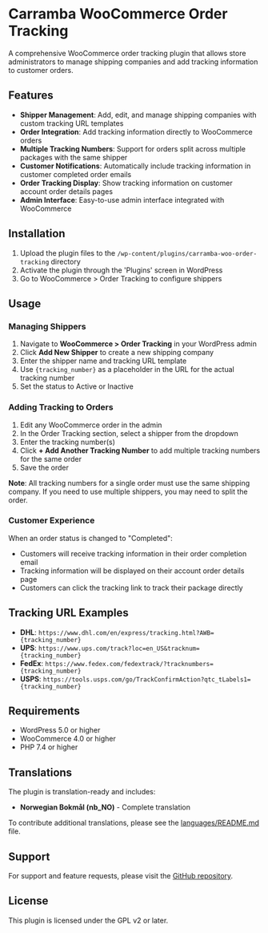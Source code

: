 # Carramba WooCommerce Order Tracking

A comprehensive WooCommerce order tracking plugin that allows store administrators to manage shipping companies and add tracking information to customer orders.

## Features

- **Shipper Management**: Add, edit, and manage shipping companies with custom tracking URL templates
- **Order Integration**: Add tracking information directly to WooCommerce orders
- **Multiple Tracking Numbers**: Support for orders split across multiple packages with the same shipper
- **Customer Notifications**: Automatically include tracking information in customer completed order emails
- **Order Tracking Display**: Show tracking information on customer account order details pages
- **Admin Interface**: Easy-to-use admin interface integrated with WooCommerce

## Installation

1. Upload the plugin files to the `/wp-content/plugins/carramba-woo-order-tracking` directory
2. Activate the plugin through the 'Plugins' screen in WordPress
3. Go to WooCommerce > Order Tracking to configure shippers

## Usage

### Managing Shippers

1. Navigate to **WooCommerce > Order Tracking** in your WordPress admin
2. Click **Add New Shipper** to create a new shipping company
3. Enter the shipper name and tracking URL template
4. Use `{tracking_number}` as a placeholder in the URL for the actual tracking number
5. Set the status to Active or Inactive

### Adding Tracking to Orders

1. Edit any WooCommerce order in the admin
2. In the Order Tracking section, select a shipper from the dropdown
3. Enter the tracking number(s)
4. Click **+ Add Another Tracking Number** to add multiple tracking numbers for the same order
5. Save the order

**Note**: All tracking numbers for a single order must use the same shipping company. If you need to use multiple shippers, you may need to split the order.

### Customer Experience

When an order status is changed to "Completed":
- Customers will receive tracking information in their order completion email
- Tracking information will be displayed on their account order details page
- Customers can click the tracking link to track their package directly

## Tracking URL Examples

- **DHL**: `https://www.dhl.com/en/express/tracking.html?AWB={tracking_number}`
- **UPS**: `https://www.ups.com/track?loc=en_US&tracknum={tracking_number}`  
- **FedEx**: `https://www.fedex.com/fedextrack/?tracknumbers={tracking_number}`
- **USPS**: `https://tools.usps.com/go/TrackConfirmAction?qtc_tLabels1={tracking_number}`

## Requirements

- WordPress 5.0 or higher
- WooCommerce 4.0 or higher  
- PHP 7.4 or higher

## Translations

The plugin is translation-ready and includes:

- **Norwegian Bokmål (nb_NO)** - Complete translation

To contribute additional translations, please see the [languages/README.md](languages/README.md) file.

## Support

For support and feature requests, please visit the [GitHub repository](https://github.com/michalstaniecko/carramba-woo-order-tracking).

## License

This plugin is licensed under the GPL v2 or later.
